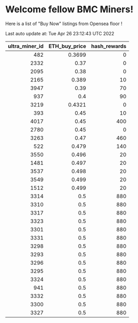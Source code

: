 # Welcome fellow BMC Miners!
Here is a list of "Buy Now" listings from Opensea floor !


Last auto update at: Tue Apr 26 23:12:43 UTC 2022


|   ultra_miner_id |   ETH_buy_price |   hash_rewards |
|-----------------:|----------------:|---------------:|
|              482 |          0.3699 |              0 |
|             2332 |          0.37   |              0 |
|             2095 |          0.38   |              0 |
|             2165 |          0.389  |             10 |
|             3947 |          0.39   |             70 |
|              937 |          0.4    |             90 |
|             3219 |          0.4321 |              0 |
|              393 |          0.45   |             10 |
|             4017 |          0.45   |            400 |
|             2780 |          0.45   |              0 |
|             3263 |          0.47   |            460 |
|              522 |          0.479  |            140 |
|             3550 |          0.496  |             20 |
|             1481 |          0.497  |             20 |
|             3537 |          0.498  |             20 |
|             3549 |          0.499  |             20 |
|             1512 |          0.499  |             20 |
|             3314 |          0.5    |            880 |
|             3310 |          0.5    |            880 |
|             3317 |          0.5    |            880 |
|             3323 |          0.5    |            880 |
|             3301 |          0.5    |            880 |
|             3331 |          0.5    |            880 |
|             3298 |          0.5    |            880 |
|             3293 |          0.5    |            880 |
|             3296 |          0.5    |            880 |
|             3295 |          0.5    |            880 |
|             3324 |          0.5    |            880 |
|              941 |          0.5    |            880 |
|             3332 |          0.5    |            880 |
|             3300 |          0.5    |            880 |
|             3327 |          0.5    |            880 |